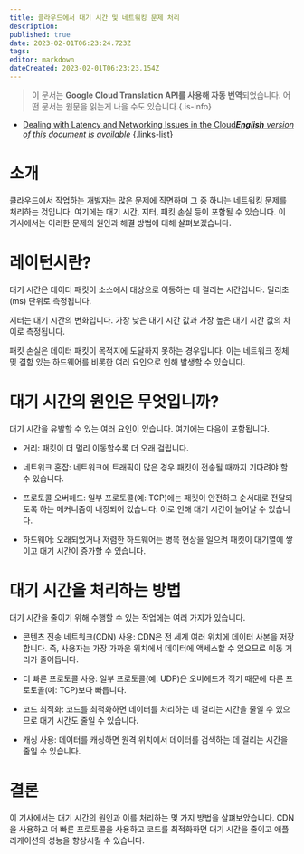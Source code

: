 ```yaml
---
title: 클라우드에서 대기 시간 및 네트워킹 문제 처리
description: 
published: true
date: 2023-02-01T06:23:24.723Z
tags: 
editor: markdown
dateCreated: 2023-02-01T06:23:23.154Z
---
```


> 이 문서는 **Google Cloud Translation API를 사용해 자동 번역**되었습니다.
어떤 문서는 원문을 읽는게 나을 수도 있습니다.{.is-info}

- [Dealing with Latency and Networking Issues in the Cloud***English** version of this document is available*](/en/Knowledge-base/Cloud/dealing-with-latency-and-networking-issues-in-the-cloud)
{.links-list}



# 소개

클라우드에서 작업하는 개발자는 많은 문제에 직면하며 그 중 하나는 네트워킹 문제를 처리하는 것입니다. 여기에는 대기 시간, 지터, 패킷 손실 등이 포함될 수 있습니다. 이 기사에서는 이러한 문제의 원인과 해결 방법에 대해 살펴보겠습니다.

# 레이턴시란?

대기 시간은 데이터 패킷이 소스에서 대상으로 이동하는 데 걸리는 시간입니다. 밀리초(ms) 단위로 측정됩니다.

지터는 대기 시간의 변화입니다. 가장 낮은 대기 시간 값과 가장 높은 대기 시간 값의 차이로 측정됩니다.

패킷 손실은 데이터 패킷이 목적지에 도달하지 못하는 경우입니다. 이는 네트워크 정체 및 결함 있는 하드웨어를 비롯한 여러 요인으로 인해 발생할 수 있습니다.

# 대기 시간의 원인은 무엇입니까?

대기 시간을 유발할 수 있는 여러 요인이 있습니다. 여기에는 다음이 포함됩니다.

- 거리: 패킷이 더 멀리 이동할수록 더 오래 걸립니다.

- 네트워크 혼잡: 네트워크에 트래픽이 많은 경우 패킷이 전송될 때까지 기다려야 할 수 있습니다.

- 프로토콜 오버헤드: 일부 프로토콜(예: TCP)에는 패킷이 안전하고 순서대로 전달되도록 하는 메커니즘이 내장되어 있습니다. 이로 인해 대기 시간이 늘어날 수 있습니다.

- 하드웨어: 오래되었거나 저렴한 하드웨어는 병목 현상을 일으켜 패킷이 대기열에 쌓이고 대기 시간이 증가할 수 있습니다.

# 대기 시간을 처리하는 방법

대기 시간을 줄이기 위해 수행할 수 있는 작업에는 여러 가지가 있습니다.

- 콘텐츠 전송 네트워크(CDN) 사용: CDN은 전 세계 여러 위치에 데이터 사본을 저장합니다. 즉, 사용자는 가장 가까운 위치에서 데이터에 액세스할 수 있으므로 이동 거리가 줄어듭니다.

- 더 빠른 프로토콜 사용: 일부 프로토콜(예: UDP)은 오버헤드가 적기 때문에 다른 프로토콜(예: TCP)보다 빠릅니다.

- 코드 최적화: 코드를 최적화하면 데이터를 처리하는 데 걸리는 시간을 줄일 수 있으므로 대기 시간도 줄일 수 있습니다.

- 캐싱 사용: 데이터를 캐싱하면 원격 위치에서 데이터를 검색하는 데 걸리는 시간을 줄일 수 있습니다.

# 결론

이 기사에서는 대기 시간의 원인과 이를 처리하는 몇 가지 방법을 살펴보았습니다. CDN을 사용하고 더 빠른 프로토콜을 사용하고 코드를 최적화하면 대기 시간을 줄이고 애플리케이션의 성능을 향상시킬 수 있습니다.